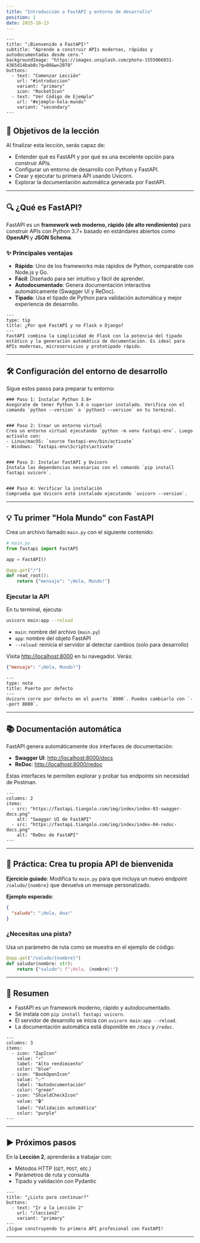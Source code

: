 ```yaml
---
title: "Introducción a FastAPI y entorno de desarrollo"
position: 1
date: 2025-10-13
---
```


```hero-section
---
title: "¡Bienvenido a FastAPI!"
subtitle: "Aprende a construir APIs modernas, rápidas y autodocumentadas desde cero."
backgroundImage: "https://images.unsplash.com/photo-1555066931-4365d14bab8c?q=80&w=2070"
buttons:
  - text: "Comenzar Lección"
    url: "#introduccion"
    variant: "primary"
    icon: "RocketIcon"
  - text: "Ver Código de Ejemplo"
    url: "#ejemplo-hola-mundo"
    variant: "secondary"
---
```

## 📌 Objetivos de la lección

Al finalizar esta lección, serás capaz de:

- Entender qué es FastAPI y por qué es una excelente opción para construir APIs.
- Configurar un entorno de desarrollo con Python y FastAPI.
- Crear y ejecutar tu primera API usando Uvicorn.
- Explorar la documentación automática generada por FastAPI.

---

## 🔍 ¿Qué es FastAPI?

FastAPI es un **framework web moderno, rápido (de alto rendimiento)** para construir APIs con Python 3.7+ basado en estándares abiertos como **OpenAPI** y **JSON Schema**.

### ✨ Principales ventajas

- **Rápido**: Uno de los frameworks más rápidos de Python, comparable con Node.js y Go.
- **Fácil**: Diseñado para ser intuitivo y fácil de aprender.
- **Autodocumentado**: Genera documentación interactiva automáticamente (Swagger UI y ReDoc).
- **Tipado**: Usa el tipado de Python para validación automática y mejor experiencia de desarrollo.

```admonition
---
type: tip
title: ¿Por qué FastAPI y no Flask o Django?
---
FastAPI combina la simplicidad de Flask con la potencia del tipado estático y la generación automática de documentación. Es ideal para APIs modernas, microservicios y prototipado rápido.
```

---

## 🛠️ Configuración del entorno de desarrollo

Sigue estos pasos para preparar tu entorno:


```steps
### Paso 1: Instalar Python 3.8+
Asegúrate de tener Python 3.8 o superior instalado. Verifica con el comando `python --version` o `python3 --version` en tu terminal.


### Paso 2: Crear un entorno virtual
Crea un entorno virtual ejecutando `python -m venv fastapi-env`. Luego actívalo con:
- Linux/macOS: `source fastapi-env/bin/activate`
- Windows: `fastapi-env\Scripts\activate`


### Paso 3: Instalar FastAPI y Uvicorn
Instala las dependencias necesarias con el comando `pip install fastapi uvicorn`.


### Paso 4: Verificar la instalación
Comprueba que Uvicorn esté instalado ejecutando `uvicorn --version`.
```

---

## 💡 Tu primer "Hola Mundo" con FastAPI

Crea un archivo llamado `main.py` con el siguiente contenido:

```python
# main.py
from fastapi import FastAPI

app = FastAPI()

@app.get("/")
def read_root():
    return {"mensaje": "¡Hola, Mundo!"}
```

### Ejecutar la API

En tu terminal, ejecuta:

```bash
uvicorn main:app --reload
```

- `main`: nombre del archivo (`main.py`)
- `app`: nombre del objeto FastAPI
- `--reload`: reinicia el servidor al detectar cambios (solo para desarrollo)

Visita [http://localhost:8000](http://localhost:8000) en tu navegador. Verás:

```json
{"mensaje": "¡Hola, Mundo!"}
```

```admonition
---
type: note
title: Puerto por defecto
---
Uvicorn corre por defecto en el puerto `8000`. Puedes cambiarlo con `--port 8080`.
```

---

## 📚 Documentación automática

FastAPI genera automáticamente dos interfaces de documentación:

- **Swagger UI**: [http://localhost:8000/docs](http://localhost:8000/docs)
- **ReDoc**: [http://localhost:8000/redoc](http://localhost:8000/redoc)

Estas interfaces te permiten explorar y probar tus endpoints sin necesidad de Postman.

```image-gallery
---
columns: 2
items:
  - src: "https://fastapi.tiangolo.com/img/index/index-03-swagger-docs.png"
    alt: "Swagger UI de FastAPI"
  - src: "https://fastapi.tiangolo.com/img/index/index-04-redoc-docs.png"
    alt: "ReDoc de FastAPI"
---
```

---

## 🧪 Práctica: Crea tu propia API de bienvenida

**Ejercicio guiado**: Modifica tu `main.py` para que incluya un nuevo endpoint `/saludo/{nombre}` que devuelva un mensaje personalizado.

**Ejemplo esperado**:
```json
{
  "saludo": "¡Hola, Ana!"
}
```

### ¿Necesitas una pista?

Usa un parámetro de ruta como se muestra en el ejemplo de código:

```python
@app.get("/saludo/{nombre}")
def saludar(nombre: str):
    return {"saludo": f"¡Hola, {nombre}!"}
```

---

## 📝 Resumen

- FastAPI es un framework moderno, rápido y autodocumentado.
- Se instala con `pip install fastapi uvicorn`.
- El servidor de desarrollo se inicia con `uvicorn main:app --reload`.
- La documentación automática está disponible en `/docs` y `/redoc`.

```stat-cards
---
columns: 3
items:
  - icon: "ZapIcon"
    value: "⚡"
    label: "Alto rendimiento"
    color: "blue"
  - icon: "BookOpenIcon"
    value: "✅"
    label: "Autodocumentación"
    color: "green"
  - icon: "ShieldCheckIcon"
    value: "🔒"
    label: "Validación automática"
    color: "purple"
---
```

---

## ▶️ Próximos pasos

En la **Lección 2**, aprenderás a trabajar con:
- Métodos HTTP (`GET`, `POST`, etc.)
- Parámetros de ruta y consulta
- Tipado y validación con Pydantic

```cta
---
title: "¿Listo para continuar?"
buttons:
  - text: "Ir a la Lección 2"
    url: "/leccion2"
    variant: "primary" 
---
¡Sigue construyendo tu primera API profesional con FastAPI!
```

---
